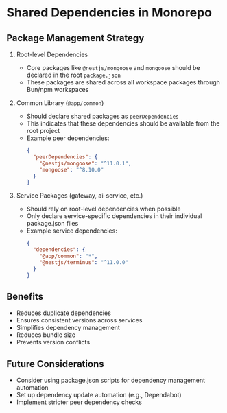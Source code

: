 # Shared Dependencies in Monorepo

## Package Management Strategy

1. Root-level Dependencies
   - Core packages like `@nestjs/mongoose` and `mongoose` should be declared in the root `package.json`
   - These packages are shared across all workspace packages through Bun/npm workspaces

2. Common Library (`@app/common`)
   - Should declare shared packages as `peerDependencies`
   - This indicates that these dependencies should be available from the root project
   - Example peer dependencies:
     ```json
     {
       "peerDependencies": {
         "@nestjs/mongoose": "^11.0.1",
         "mongoose": "^8.10.0"
       }
     }
     ```

3. Service Packages (gateway, ai-service, etc.)
   - Should rely on root-level dependencies when possible
   - Only declare service-specific dependencies in their individual package.json files
   - Example service dependencies:
     ```json
     {
       "dependencies": {
         "@app/common": "*",
         "@nestjs/terminus": "^11.0.0"
       }
     }
     ```

## Benefits
- Reduces duplicate dependencies
- Ensures consistent versions across services
- Simplifies dependency management
- Reduces bundle size
- Prevents version conflicts

## Future Considerations
- Consider using package.json scripts for dependency management automation
- Set up dependency update automation (e.g., Dependabot)
- Implement stricter peer dependency checks
